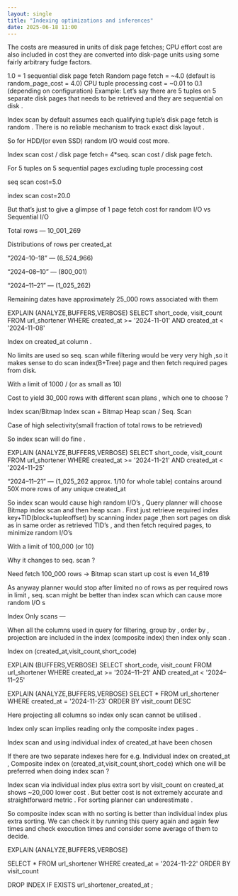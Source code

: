 ```yaml
---
layout: single
title: "Indexing optimizations and inferences"
date: 2025-06-18 11:00
---
```



The costs are measured in units of disk page fetches; CPU effort cost are also included in cost they are converted into disk-page units using some fairly arbitrary fudge factors.

1.0 = 1 sequential disk page fetch
Random page fetch = ~4.0 (default is random_page_cost = 4.0)
CPU tuple processing cost = ~0.01 to 0.1 (depending on configuration)
Example: Let’s say there are 5 tuples on 5 separate disk pages that needs to be retrieved and they are sequential on disk .

Index scan by default assumes each qualifying tuple’s disk page fetch is random . There is no reliable mechanism to track exact disk layout .

So for HDD/(or even SSD) random I/O would cost more.

Index scan cost / disk page fetch= 4*seq. scan cost / disk page fetch.

For 5 tuples on 5 sequential pages excluding tuple processing cost

seq scan cost=5.0

index scan cost=20.0

But that’s just to give a glimpse of 1 page fetch cost for random I/O vs Sequential I/O

Total rows — 10_001_269

Distributions of rows per created_at

“2024–10–18” — (6_524_966)

“2024–08–10” — (800_001)

“2024–11–21” — (1_025_262)

Remaining dates have approximately 25_000 rows associated with them

EXPLAIN 
(ANALYZE,BUFFERS,VERBOSE)
SELECT short_code, visit_count 
FROM url_shortener
WHERE created_at >= '2024-11-01' 
AND created_at <  '2024-11-08'

Index on created_at column .

No limits are used so seq. scan while filtering would be very very high ,so it makes sense to do scan index(B+Tree) page and then fetch required pages from disk.

With a limit of 1000 / (or as small as 10)

Cost to yield 30_000 rows with different scan plans , which one to choose ?

Index scan/Bitmap Index scan + Bitmap Heap scan / Seq. Scan

Case of high selectivity(small fraction of total rows to be retrieved)

So index scan will do fine .


EXPLAIN 
(ANALYZE,BUFFERS,VERBOSE)
SELECT short_code, visit_count 
FROM url_shortener
WHERE created_at >= '2024-11-21' 
AND created_at <  '2024-11-25'

“2024–11–21” — (1_025_262 approx. 1/10 for whole table) contains around 50X more rows of any unique created_at

So index scan would cause high random I/O’s , Query planner will choose Bitmap index scan and then heap scan . First just retrieve required index key+TID(block+tupleoffset) by scanning index page ,then sort pages on disk as in same order as retrieved TID’s , and then fetch required pages, to minimize random I/O’s

With a limit of 100_000 (or 10)

Why it changes to seq. scan ?

Need fetch 100_000 rows → Bitmap scan start up cost is even 14_619

As anyway planner would stop after limited no of rows as per required rows in limit , seq. scan might be better than index scan which can cause more random I/O s


Index Only scans —

When all the columns used in query for filtering, group by , order by , projection are included in the index (composite index) then index only scan .

Index on (created_at,visit_count,short_code)

EXPLAIN
(BUFFERS,VERBOSE)
SELECT short_code, visit_count 
FROM url_shortener
WHERE created_at >= '2024–11–21' 
AND created_at < '2024–11–25'

EXPLAIN 
(ANALYZE,BUFFERS,VERBOSE)
SELECT *
FROM url_shortener
WHERE created_at = '2024-11-23'
ORDER BY visit_count DESC

Here projecting all columns so index only scan cannot be utilised .

Index only scan implies reading only the composite index pages .

Index scan and using individual index of created_at have been chosen

If there are two separate indexes here for e.g. Individual index on created_at , Composite index on (created_at,visit_count,short_code) which one will be preferred when doing index scan ?

Index scan via individual index plus extra sort by visit_count on created_at shows ~20_000 lower cost . But better cost is not extremely accurate and straightforward metric . For sorting planner can underestimate .

So composite index scan with no sorting is better than individual index plus extra sorting. We can check it by running this query again and again few times and check execution times and consider some average of them to decide.

EXPLAIN 
(ANALYZE,BUFFERS,VERBOSE)

SELECT *
FROM url_shortener
WHERE created_at = '2024-11-22' 
ORDER BY visit_count


DROP INDEX IF EXISTS url_shortener_created_at ;

